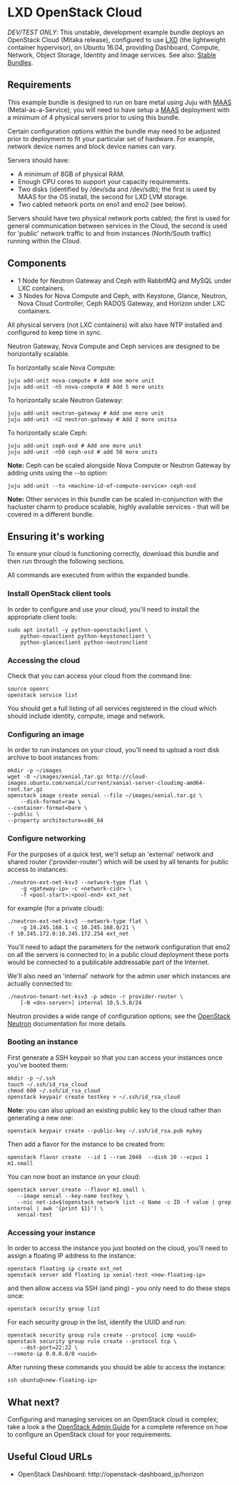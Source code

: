 # LXD OpenStack Cloud

*DEV/TEST ONLY*: This unstable, development example bundle deploys an OpenStack Cloud (Mitaka release), configured to use [LXD][] (the lightweight container hypervisor), on Ubuntu 16.04, providing Dashboard, Compute, Network, Object Storage, Identity and Image services. See also: [Stable Bundles](https://jujucharms.com/u/openstack-charmers).

## Requirements

This example bundle is designed to run on bare metal using Juju with [MAAS][] (Metal-as-a-Service); you will need to have setup a [MAAS][] deployment with a minimum of 4 physical servers prior to using this bundle.

Certain configuration options within the bundle may need to be adjusted prior to deployment to fit your particular set of hardware. For example, network device names and block device names can vary.

Servers should have:

 - A minimum of 8GB of physical RAM.
 - Enough CPU cores to support your capacity requirements.
 - Two disks (identified by /dev/sda and /dev/sdb); the first is used by MAAS for the OS install, the second for LXD LVM storage.
 - Two cabled network ports on eno1 and eno2 (see below).

Servers should have two physical network ports cabled; the first is used for general communication between services in the Cloud, the second is used for 'public' network traffic to and from instances (North/South traffic) running within the Cloud.

## Components

 - 1 Node for Neutron Gateway and Ceph with RabbitMQ and MySQL under LXC containers.
 - 3 Nodes for Nova Compute and Ceph, with Keystone, Glance, Neutron, Nova Cloud Controller, Ceph RADOS Gateway, and Horizon under LXC containers.

All physical servers (not LXC containers) will also have NTP installed and configured to keep time in sync.

Neutron Gateway, Nova Compute and Ceph services are designed to be horizontally scalable.

To horizontally scale Nova Compute:

    juju add-unit nova-compute # Add one more unit
    juju add-unit -n5 nova-compute # Add 5 more units

To horizontally scale Neutron Gateway:

    juju add-unit neutron-gateway # Add one more unit
    juju add-unit -n2 neutron-gateway # Add 2 more unitsa

To horizontally scale Ceph:

    juju add-unit ceph-osd # Add one more unit
    juju add-unit -n50 ceph-osd # add 50 more units

**Note:** Ceph can be scaled alongside Nova Compute or Neutron Gateway by adding units using the --to option:

    juju add-unit --to <machine-id-of-compute-service> ceph-osd

**Note:** Other services in this bundle can be scaled in-conjunction with the hacluster charm to produce scalable, highly avaliable services - that will be covered in a different bundle.

## Ensuring it's working

To ensure your cloud is functioning correctly, download this bundle and then run through the following sections.

All commands are executed from within the expanded bundle.

### Install OpenStack client tools

In order to configure and use your cloud, you'll need to install the appropriate client tools:

    sudo apt install -y python-openstackclient \
        python-novaclient python-keystoneclient \
        python-glanceclient python-neutronclient

### Accessing the cloud

Check that you can access your cloud from the command line:

    source openrc
    openstack service list

You should get a full listing of all services registered in the cloud which should include identity, compute, image and network.

### Configuring an image

In order to run instances on your cloud, you'll need to upload a root disk archive to boot instances from:

    mkdir -p ~/images
    wget -O ~/images/xenial.tar.gz http://cloud-images.ubuntu.com/xenial/current/xenial-server-cloudimg-amd64-root.tar.gz
    openstack image create xenial --file ~/images/xenial.tar.gz \
        --disk-format=raw \
	--container-format=bare \
	--public \
	--property architecture=x86_64

### Configure networking

For the purposes of a quick test, we'll setup an 'external' network and shared router ('provider-router') which will be used by all tenants for public access to instances:

    ./neutron-ext-net-ksv3 --network-type flat \
        -g <gateway-ip> -c <network-cidr> \
        -f <pool-start>:<pool-end> ext_net

for example (for a private cloud):

    ./neutron-ext-net-ksv3 --network-type flat \
        -g 10.245.168.1 -c 10.245.168.0/21 \
	-f 10.245.172.0:10.245.172.254 ext_net

You'll need to adapt the parameters for the network configuration that eno2 on all the servers is connected to; in a public cloud deployment these ports would be connected to a publicable addressable part of the Internet.

We'll also need an 'internal' network for the admin user which instances are actually connected to:

    ./neutron-tenant-net-ksv3 -p admin -r provider-router \
        [-N <dns-server>] internal 10.5.5.0/24

Neutron provides a wide range of configuration options; see the [OpenStack Neutron][] documentation for more details.

### Booting an instance

First generate a SSH keypair so that you can access your instances once you've booted them:

    mkdir -p ~/.ssh
    touch ~/.ssh/id_rsa_cloud
    chmod 600 ~/.ssh/id_rsa_cloud
    openstack keypair create testkey > ~/.ssh/id_rsa_cloud

**Note:** you can also upload an existing public key to the cloud rather than generating a new one:

    openstack keypair create --public-key ~/.ssh/id_rsa.pub mykey

Then add a flavor for the instance to be created from:

    openstack flavor create  --id 1 --ram 2048  --disk 20 --vcpus 1 m1.small

You can now boot an instance on your cloud:

    openstack server create --flavor m1.small \
       --image xenial --key-name testkey \
       --nic net-id=$(openstack network list -c Name -c ID -f value | grep internal | awk '{print $1}') \
       xenial-test

### Accessing your instance

In order to access the instance you just booted on the cloud, you'll need to assign a floating IP address to the instance:

    openstack floating ip create ext_net
    openstack server add floating ip xenial-test <new-floating-ip>

and then allow access via SSH (and ping) - you only need to do these steps once:

    openstack security group list

For each security group in the list, identify the UUID and run:

    openstack security group rule create --protocol icmp <uuid>
    openstack security group rule create --protocol tcp \
        --dst-port=22:22 \
	--remote-ip 0.0.0.0/0 <uuid>

After running these commands you should be able to access the instance:

    ssh ubuntu@<new-floating-ip>

## What next?

Configuring and managing services on an OpenStack cloud is complex; take a look a the [OpenStack Admin Guide][] for a complete reference on how to configure an OpenStack cloud for your requirements.

## Useful Cloud URLs

 - OpenStack Dashboard: http://openstack-dashboard_ip/horizon

[MAAS]: http://maas.ubuntu.com/docs
[Simplestreams]: https://launchpad.net/simplestreams
[OpenStack Neutron]: http://docs.openstack.org/admin-guide-cloud/content/ch_networking.html
[OpenStack Admin Guide]: http://docs.openstack.org/user-guide-admin/content
[LXD]: https://linuxcontainers.org/lxd/

